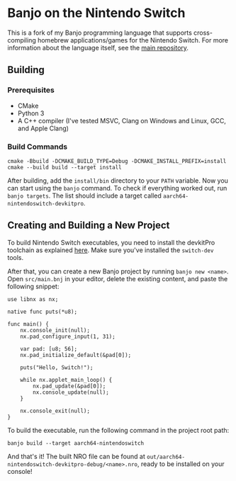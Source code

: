 # Banjo on the Nintendo Switch

This is a fork of my Banjo programming language that supports cross-compiling
homebrew applications/games for the Nintendo Switch. For more information about
the language itself, see the [main
repository](https://github.com/chnoblouch/banjo-lang/).

## Building

### Prerequisites

- CMake
- Python 3
- A C++ compiler (I've tested MSVC, Clang on Windows and Linux, GCC, and Apple Clang)

### Build Commands

```
cmake -Bbuild -DCMAKE_BUILD_TYPE=Debug -DCMAKE_INSTALL_PREFIX=install
cmake --build build --target install
```

After building, add the `install/bin` directory to your `PATH` variable. Now you
can start using the `banjo` command. To check if everything worked out, run
`banjo targets`. The list should include a target called
`aarch64-nintendoswitch-devkitpro`.

## Creating and Building a New Project

To build Nintendo Switch executables, you need to install the devkitPro
toolchain as explained [here](https://devkitpro.org/wiki/Getting_Started). Make
sure you've installed the `switch-dev` tools.

After that, you can create a new Banjo project by running `banjo new <name>`.
Open `src/main.bnj` in your editor, delete the existing content, and paste the
following snippet:

```
use libnx as nx;

native func puts(*u8);

func main() {
    nx.console_init(null);
    nx.pad_configure_input(1, 31);

    var pad: [u8; 56];
    nx.pad_initialize_default(&pad[0]);

    puts("Hello, Switch!");

    while nx.applet_main_loop() {
        nx.pad_update(&pad[0]);
        nx.console_update(null);
    }

    nx.console_exit(null);
}
```

To build the executable, run the following command in the project root path:

```
banjo build --target aarch64-nintendoswitch
```

And that's it! The built NRO file can be found at
`out/aarch64-nintendoswitch-devkitpro-debug/<name>.nro`, ready to be installed
on your console!
